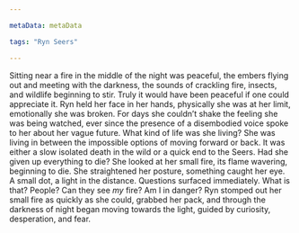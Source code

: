 ```yaml
---

metaData: metaData

tags: "Ryn Seers"

---
```


Sitting near a fire in the middle of the night was peaceful, the embers flying out and meeting with the darkness, the sounds of crackling fire, insects, and wildlife beginning to stir. Truly it would have been peaceful if one could appreciate it. Ryn held her face in her hands, physically she was at her limit, emotionally she was broken. For days she couldn’t shake the feeling she was being watched, ever since the presence of a disembodied voice spoke to her about her vague future. What kind of life was she living? She was living in between the impossible options of moving forward or back. It was either a slow isolated death in the wild or a quick end to the Seers. Had she given up everything to die? She looked at her small fire, its flame wavering, beginning to die. She straightened her posture, something caught her eye. A small dot, a light in the distance. Questions surfaced immediately. What is that? People? Can they see *my* fire? Am I in danger? Ryn stomped out her small fire as quickly as she could, grabbed her pack, and through the darkness of night began moving towards the light, guided by curiosity, desperation, and fear.